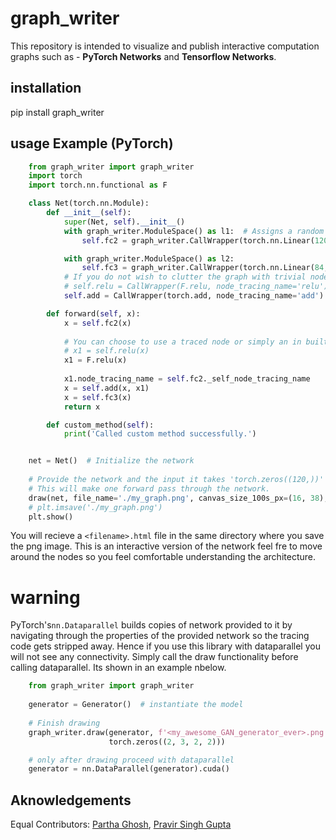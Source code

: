 # graph_writer

This repository is intended to visualize and publish interactive computation graphs such as - <b>PyTorch Networks</b>
and <b>Tensorflow Networks</b>.

## installation
pip install graph_writer

## usage Example (PyTorch)
```python
    from graph_writer import graph_writer
    import torch
    import torch.nn.functional as F

    class Net(torch.nn.Module):
        def __init__(self):
            super(Net, self).__init__()
            with graph_writer.ModuleSpace() as l1:  # Assigns a random new color to all nodes inside this namespace
                self.fc2 = graph_writer.CallWrapper(torch.nn.Linear(120, 84))

            with graph_writer.ModuleSpace() as l2:
                self.fc3 = graph_writer.CallWrapper(torch.nn.Linear(84, 10))
            # If you do not wish to clutter the graph with trivial nodes like relu, then simply do not add a tracer
            # self.relu = CallWrapper(F.relu, node_tracing_name='relu')
            self.add = CallWrapper(torch.add, node_tracing_name='add')

        def forward(self, x):
            x = self.fc2(x)
            
            # You can choose to use a traced node or simply an in built one, like F.relu
            # x1 = self.relu(x)
            x1 = F.relu(x)
            
            x1.node_tracing_name = self.fc2._self_node_tracing_name
            x = self.add(x, x1)
            x = self.fc3(x)
            return x

        def custom_method(self):
            print('Called custom method successfully.')


    net = Net()  # Initialize the network
    
    # Provide the network and the input it takes 'torch.zeros((120,))' in this case for tracing to begin. 
    # This will make one forward pass through the network.
    draw(net, file_name='./my_graph.png', canvas_size_100s_px=(16, 38), torch.zeros((120,)))
    # plt.imsave('./my_graph.png')
    plt.show()
```
You will recieve a `<filename>.html` file in the same directory where you save the png image. This is an interactive version of the network feel fre to move around the nodes so you feel comfortable understanding the architecture.

# warning
PyTorch's`nn.Dataparallel` builds copies of network provided to it by navigating through the properties of the provided network so the tracing code gets stripped away. Hence if you use this library with dataparallel you will not see any connectivity. Simply call the draw functionality before calling dataparallel. Its shown in an example nbelow.
``` python
    from graph_writer import graph_writer
    
    generator = Generator()  # instantiate the model
    
    # Finish drawing
    graph_writer.draw(generator, f'<my_awesome_GAN_generator_ever>.png', (16, 38),
                      torch.zeros((2, 3, 2, 2)))

    # only after drawing proceed with dataparallel
    generator = nn.DataParallel(generator).cuda()
```

## Aknowledgements 

Equal Contributors: [Partha Ghosh](https://github.com/ParthaEth), [Pravir Singh Gupta](https://github.com/GuptaPravirSingh)
